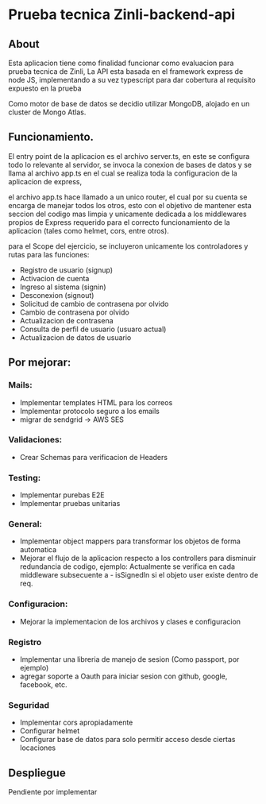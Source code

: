 # Prueba tecnica Zinli-backend-api

## About

Esta aplicacion tiene como finalidad funcionar como evaluacion para prueba tecnica de Zinli,
La API esta basada en el framework express de node JS, implementando a su vez typescript para dar cobertura al requisito expuesto en la prueba

Como motor de base de datos se decidio utilizar MongoDB, alojado en un cluster de Mongo Atlas.

## Funcionamiento.

El entry point de la aplicacion es el archivo server.ts, en este se configura todo lo relevante al servidor, se invoca la conexion de bases de datos y se llama al archivo app.ts en el cual se realiza toda la configuracion de la aplicacion de express,

el archivo app.ts hace llamado a un unico router, el cual por su cuenta se encarga de manejar todos los otros, esto con el objetivo de mantener esta seccion del codigo mas limpia y unicamente dedicada a los middlewares propios de Express requerido para el correcto funcionamiento de la aplicacion (tales como helmet, cors, entre otros).

para el Scope del ejercicio, se incluyeron unicamente los controladores y rutas para las funciones:

- Registro de usuario (signup)
- Activacion de cuenta
- Ingreso al sistema (signin)
- Desconexion (signout)
- Solicitud de cambio de contrasena por olvido
- Cambio de contrasena por olvido
- Actualizacion de contrasena
- Consulta de perfil de usuario (usuaro actual)
- Actualizacion de datos de usuario

## Por mejorar:

### Mails:

- Implementar templates HTML para los correos
- Implementar protocolo seguro a los emails
- migrar de sendgrid -> AWS SES

### Validaciones:

- Crear Schemas para verificacion de Headers

### Testing:

- Implementar purebas E2E
- Implementar pruebas unitarias

### General:

- Implementar object mappers para transformar los objetos de forma automatica
- Mejorar el flujo de la aplicacion respecto a los controllers para disminuir redundancia de codigo, ejemplo: Actualmente se verifica en cada middleware subsecuente a - isSignedIn si el objeto user existe dentro de req.

### Configuracion:

- Mejorar la implementacion de los archivos y clases e configuracion

### Registro

- Implementar una libreria de manejo de sesion (Como passport, por ejemplo)
- agregar soporte a Oauth para iniciar sesion con github, google, facebook, etc.

### Seguridad

- Implementar cors apropiadamente
- Configurar helmet
- Configurar base de datos para solo permitir acceso desde ciertas locaciones

## Despliegue

Pendiente por implementar
